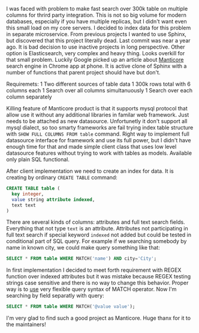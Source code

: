 I was faced with problem to make fast search over 300k table on multiple columns for thrird party integration. This is not so big volume for modern databases, especially if you have multiple replicas, but I didn't want even this small load on my core servers. I decided to index data for this problem in separate microservice. From previous projects I wanted to use Sphinx, but discovered that this project literally dead. Last commit was near a year ago. It is bad decision to use inactive projects in long perspective. Other option is Elasticsearch, very complex and heavy thing. Looks overkill for that small problem. Luckily Google picked up an article about [Manticore](https://docs.manticoresearch.com/latest/html/) search engine in Chrome app at phone. It is active clone of Sphinx with a number of functions that parent project should have but don't.

Requiremets:
1 Two different sources of table data
1 300k rows total with 6 columns each
1 Search over all columns simultanuously
1 Search over each column separately

Killing feature of Manticore product is that it supports mysql protocol that allow use it without any additional libraries in familar web framework. Just needs to be attached as new datasource. Unfortunetly it don't support all mysql dialect, so too smarty frameworks are fail trying index table structure with `SHOW FULL COLUMNS FROM table` command. Right way to implement full datasource interface for framework and use its full power, but I didn't have enough time for that and made simple client class that uses low level datasource features without trying to work with tables as models. Available only plain SQL functional.

After client implementation we need to create an index for data. It is creating by ordinary `CREATE TABLE` command:

```sql
CREATE TABLE table (
  key integer,
  value string attribute indexed,
  text text
)
```

There are several kinds of columns: attributes and full text search fields. Everything that not type `text` is an attribute. Attributes not participating in full text search if special keyword `indexed` not added but could be tested in conditional part of SQL query. For example if we searching somebody by name in known city, we could make query something like that:

```sql
SELECT * FROM table WHERE MATCH('name') AND city='City';
```

In first implementation I decided to meet forth requirement with REGEX function over indexed attributes but it was mistake because REGEX testing strings case sensitive and there is no way to change this behavior. Proper way is to [use](https://manual.manticoresearch.com/Searching/Full_text_matching/Operators#Full-text-operators) very flexible query syntax of MATCH operator. Now I'm searching by field separatly with query:

```sql
SELECT * FROM table WHERE MATCH('@value value');
```

I'm very glad to find such a good project as Manticore. Huge thanx for it to the maintainers!
